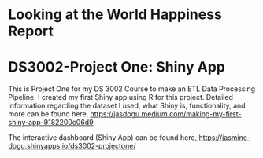 # Looking at the World Happiness Report
# DS3002-Project One: Shiny App 

This is Project One for my DS 3002 Course to make an ETL Data Processing Pipeline. I created my first Shiny app using R for this project. Detailed information regarding the dataset I used, what Shiny is, functionality, and more can be found here, https://jasdogu.medium.com/making-my-first-shiny-app-9182200c06d9


The interactive dashboard (Shiny App) can be found here, https://jasmine-dogu.shinyapps.io/ds3002-projectone/

